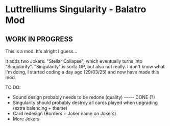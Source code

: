 # Luttrelliums Singularity - Balatro Mod
## WORK IN PROGRESS
This is a mod. It's alright I guess...

It adds two Jokers. "Stellar Collapse", which eventually turns into "Singularity". "Singularity" is sorta OP, but also not really. I don't know what I'm doing, I started coding a day ago (29/03/25) and now have made this mod.


TO DO:

- Sound design probably needs to be redone (quality) ----- DONE (?)
- Singularity should probably destroy all cards played when upgrading (extra balencing + theme)
- Card redesign (Borders + Joker name on Jokers)
- More Jokers
